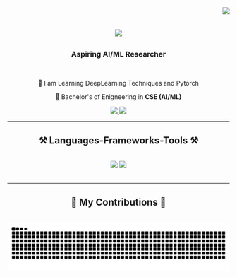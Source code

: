 <img align="right" src="https://visitor-badge.laobi.icu/badge?page_id=Rehan1908.Rehan1908" />

<h1 align="center">
    <img src="https://readme-typing-svg.herokuapp.com/?font=Righteous&size=35&center=true&vCenter=true&width=500&height=70&duration=4000&lines=Hi+There!+👋;+I am+Md+Rehan!;" />
</h1>

<h3 align="center">Aspiring AI/ML Researcher</h3>

<br/>

<div align="center">
 
 🔭 I am Learning DeepLearning Techniques and Pytorch
 
 🌱 Bachelor's of Enigneering in **CSE (AI/ML)**



 </div>
 
<div align="center"> 
  <a href="mailto:rehanforwork19@gmail.com">
    <img src="https://img.shields.io/badge/Gmail-333333?style=for-the-badge&logo=gmail&logoColor=red" />
  </a>
  <a href="https://www.linkedin.com/in/md-rehan-a37280319/" target="_blank">
    <img src="https://img.shields.io/badge/LinkedIn-0077B5?style=for-the-badge&logo=linkedin&logoColor=white" target="_blank" />
  </a>
</div>

 <hr/>
 
<h2 align="center">⚒️ Languages-Frameworks-Tools ⚒️</h2>
<br/>
<div align="center">
    <img src="https://skillicons.dev/icons?i=python,pytorch,tensorflow,java,html,css,vscode,github,figma,tailwind,git,r" />
    <img src="https://skillicons.dev/icons?i=nodejs,javascript,typescript,express,firebase,mongodb,c,nextjs,mysql,c#" /><br>
</div>

<br/>
<hr/>

<div align="center">
  <h2>🐍 My Contributions 🐍</h2>
  <br>
  <img alt="snake eating my contributions" src="https://raw.githubusercontent.com/Rehan1908/Rehan1908/output/github-contribution-grid-snake.svg" />
  
  <br/><br/><br/>
</div>
